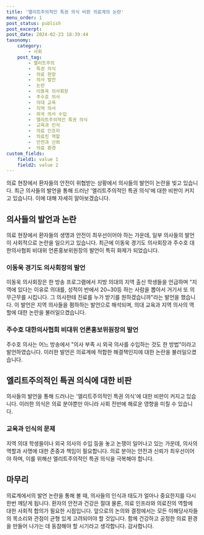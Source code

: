 ```yaml
---
title: '엘리트주의적인 특권 의식 비판 의료계의 논란'
menu_order: 1
post_status: publish
post_excerpt: 
post_date: 2024-02-23 18:39:44
taxonomy:
    category:
        - 사회
    post_tag:
        - 엘리트주의
        -  특권 의식
        -  의료 현장
        -  의사 발언
        -  논란
        -  이동욱 의사회장
        -  주수호 의사
        -  의대 교육
        -  지역 의사
        -  외국 의사 수입
        -  엘리트주의적인 특권 의식
        -  교육과 인식
        -  의료 인프라
        -  의료진 역할
        -  안전과 신뢰
        -  의료 환경
custom_fields:
    field1: value 1
    field2: value 2
---
```


의료 현장에서 환자들의 안전이 위협받는 상황에서 의사들의 발언이 논란을 빚고 있습니다. 최근 의사들의 발언을 통해 드러난 '엘리트주의적인 특권 의식'에 대한 비판이 커지고 있습니다. 이에 대해 자세히 알아보겠습니다.
## 의사들의 발언과 논란
의료 현장에서 환자들의 생명과 안전이 최우선이어야 하는 가운데, 일부 의사들의 발언이 사회적으로 논란을 일으키고 있습니다. 최근에 이동욱 경기도 의사회장과 주수호 대한의사협회 비대위 언론홍보위원장의 발언이 특히 화제가 되었습니다.
### 이동욱 경기도 의사회장의 발언
이동욱 의사회장은 한 방송 프로그램에서 지방 의대의 지역 출신 학생들을 언급하며 "지역에 있다는 이유로 의대를, 성적이 반에서 20~30등 하는 사람을 뽑아서 거기서 또 의무근무를 시킵니다. 그 의사한테 진료를 누가 받기를 원하겠습니까"라는 발언을 했습니다. 이 발언은 지역 의사들을 폄하하는 발언으로 해석되며, 의대 교육과 지역 의사의 역할에 대한 논란을 불러일으켰습니다.
### 주수호 대한의사협회 비대위 언론홍보위원장의 발언
주수호 의사는 어느 방송에서 "의사 부족 시 외국 의사를 수입하는 것도 한 방법"이라고 발언하였습니다. 이러한 발언은 의료계에 적합한 해결책인지에 대한 논란을 불러일으켰습니다. 
## 엘리트주의적인 특권 의식에 대한 비판
의사들의 발언을 통해 드러나는 '엘리트주의적인 특권 의식'에 대한 비판이 커지고 있습니다. 이러한 의식은 의료 분야뿐만 아니라 사회 전반에 해로운 영향을 미칠 수 있습니다. 
### 교육과 인식의 문제
지역 의대 학생들이나 외국 의사의 수입 등을 놓고 논쟁이 일어나고 있는 가운데, 의사의 역할과 사명에 대한 존중과 책임이 필요합니다. 의료 분야는 안전과 신뢰가 최우선이어야 하며, 이를 위해선 엘리트주의적인 특권 의식을 극복해야 합니다.
## 마무리
의료계에서의 발언 논란을 통해 볼 때, 의사들의 인식과 태도가 얼마나 중요한지를 다시 한번 깨닫게 됩니다. 환자의 안전과 건강은 절대 물론, 의료 인프라와 의료진의 역할에 대한 사회적 합의가 필요한 시점입니다. 앞으로의 논의와 결정에서는 모든 이해당사자들의 목소리와 관점이 균형 있게 고려되어야 할 것입니다. 함께 건강하고 공정한 의료 환경을 만들어 나가는 데 동참해야 할 시기라고 생각합니다. 감사합니다.
